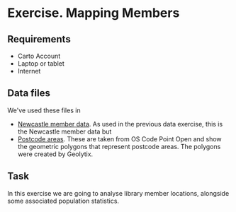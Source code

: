 Exercise.  Mapping Members
==========================

Requirements
------------

- Carto Account
- Laptop or tablet
- Internet

Data files
----------

We've used these files in 

- [Newcastle member data](https://github.com/LibrariesHacked/library-carpentry/raw/master/data/newcastle_members_postcodeareas.csv).  As used in the previous data exercise, this is the Newcastle member data but 
- [Postcode areas](https://github.com/LibrariesHacked/library-carpentry/raw/master/data/postcode_areas.geojson).  These are taken from OS Code Point Open and show the geometric polygons that represent postcode areas.  The polygons were created by Geolytix.

Task
----

In this exercise we are going to analyse library member locations, alongside some associated population statistics.
